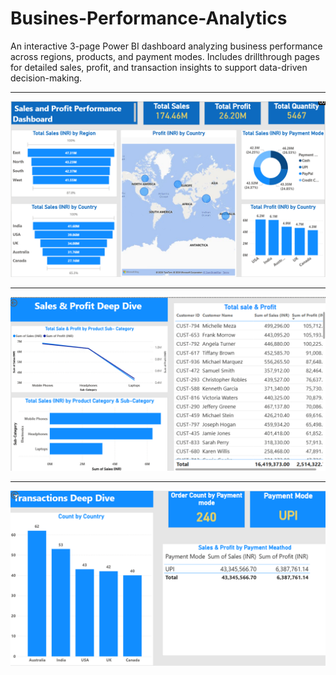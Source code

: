 # Busines-Performance-Analytics

An interactive 3-page Power BI dashboard analyzing business performance across regions, products, and payment modes. Includes drillthrough pages for detailed sales, profit, and transaction insights to support data-driven decision-making.

---


![Uber Dashboard](https://github.com/Pranshul-cloud/Busines-Performance-Analytics/blob/main/Dashboard.pnh/Main_Dashboard.png)

---

![Uber Dashboard](https://github.com/Pranshul-cloud/Busines-Performance-Analytics/blob/main/Dashboard.pnh/Sales_%26_Profit_Deep_Dive.png)

---

![Uber Dashboard](https://github.com/Pranshul-cloud/Busines-Performance-Analytics/blob/main/Dashboard.pnh/Tranactions_Deep_Dive.png)
